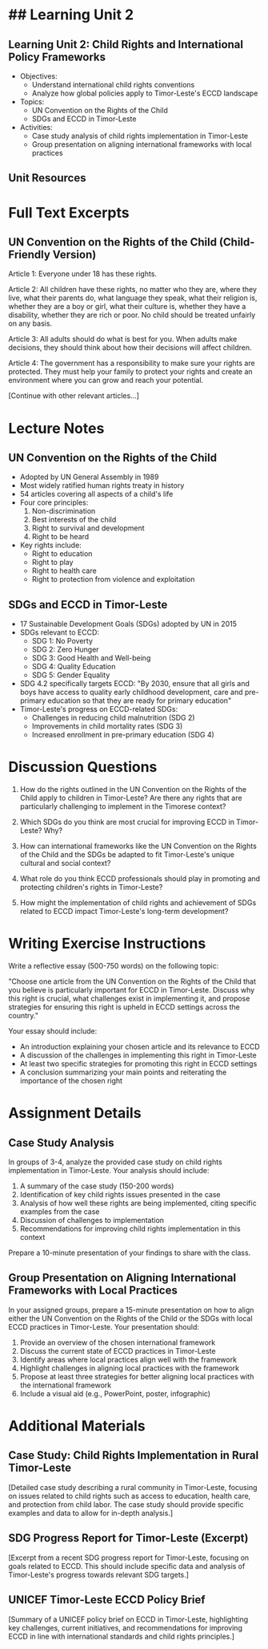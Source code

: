 # ## Learning Unit 2

## Learning Unit 2: Child Rights and International Policy Frameworks
- Objectives:
  * Understand international child rights conventions
  * Analyze how global policies apply to Timor-Leste's ECCD landscape
- Topics:
  * UN Convention on the Rights of the Child
  * SDGs and ECCD in Timor-Leste
- Activities:
  * Case study analysis of child rights implementation in Timor-Leste
  * Group presentation on aligning international frameworks with local practices

## Unit Resources

# Full Text Excerpts

## UN Convention on the Rights of the Child (Child-Friendly Version)

Article 1: Everyone under 18 has these rights.

Article 2: All children have these rights, no matter who they are, where they live, what their parents do, what language they speak, what their religion is, whether they are a boy or girl, what their culture is, whether they have a disability, whether they are rich or poor. No child should be treated unfairly on any basis.

Article 3: All adults should do what is best for you. When adults make decisions, they should think about how their decisions will affect children.

Article 4: The government has a responsibility to make sure your rights are protected. They must help your family to protect your rights and create an environment where you can grow and reach your potential.

[Continue with other relevant articles...]

# Lecture Notes

## UN Convention on the Rights of the Child

- Adopted by UN General Assembly in 1989
- Most widely ratified human rights treaty in history
- 54 articles covering all aspects of a child's life
- Four core principles:
  1. Non-discrimination
  2. Best interests of the child
  3. Right to survival and development
  4. Right to be heard
- Key rights include:
  - Right to education
  - Right to play
  - Right to health care
  - Right to protection from violence and exploitation

## SDGs and ECCD in Timor-Leste

- 17 Sustainable Development Goals (SDGs) adopted by UN in 2015
- SDGs relevant to ECCD:
  - SDG 1: No Poverty
  - SDG 2: Zero Hunger
  - SDG 3: Good Health and Well-being
  - SDG 4: Quality Education
  - SDG 5: Gender Equality
- SDG 4.2 specifically targets ECCD:
  "By 2030, ensure that all girls and boys have access to quality early childhood development, care and pre-primary education so that they are ready for primary education"
- Timor-Leste's progress on ECCD-related SDGs:
  - Challenges in reducing child malnutrition (SDG 2)
  - Improvements in child mortality rates (SDG 3)
  - Increased enrollment in pre-primary education (SDG 4)

# Discussion Questions

1. How do the rights outlined in the UN Convention on the Rights of the Child apply to children in Timor-Leste? Are there any rights that are particularly challenging to implement in the Timorese context?

2. Which SDGs do you think are most crucial for improving ECCD in Timor-Leste? Why?

3. How can international frameworks like the UN Convention on the Rights of the Child and the SDGs be adapted to fit Timor-Leste's unique cultural and social context?

4. What role do you think ECCD professionals should play in promoting and protecting children's rights in Timor-Leste?

5. How might the implementation of child rights and achievement of SDGs related to ECCD impact Timor-Leste's long-term development?

# Writing Exercise Instructions

Write a reflective essay (500-750 words) on the following topic:

"Choose one article from the UN Convention on the Rights of the Child that you believe is particularly important for ECCD in Timor-Leste. Discuss why this right is crucial, what challenges exist in implementing it, and propose strategies for ensuring this right is upheld in ECCD settings across the country."

Your essay should include:
- An introduction explaining your chosen article and its relevance to ECCD
- A discussion of the challenges in implementing this right in Timor-Leste
- At least two specific strategies for promoting this right in ECCD settings
- A conclusion summarizing your main points and reiterating the importance of the chosen right

# Assignment Details

## Case Study Analysis

In groups of 3-4, analyze the provided case study on child rights implementation in Timor-Leste. Your analysis should include:

1. A summary of the case study (150-200 words)
2. Identification of key child rights issues presented in the case
3. Analysis of how well these rights are being implemented, citing specific examples from the case
4. Discussion of challenges to implementation
5. Recommendations for improving child rights implementation in this context

Prepare a 10-minute presentation of your findings to share with the class.

## Group Presentation on Aligning International Frameworks with Local Practices

In your assigned groups, prepare a 15-minute presentation on how to align either the UN Convention on the Rights of the Child or the SDGs with local ECCD practices in Timor-Leste. Your presentation should:

1. Provide an overview of the chosen international framework
2. Discuss the current state of ECCD practices in Timor-Leste
3. Identify areas where local practices align well with the framework
4. Highlight challenges in aligning local practices with the framework
5. Propose at least three strategies for better aligning local practices with the international framework
6. Include a visual aid (e.g., PowerPoint, poster, infographic)

# Additional Materials

## Case Study: Child Rights Implementation in Rural Timor-Leste

[Detailed case study describing a rural community in Timor-Leste, focusing on issues related to child rights such as access to education, health care, and protection from child labor. The case study should provide specific examples and data to allow for in-depth analysis.]

## SDG Progress Report for Timor-Leste (Excerpt)

[Excerpt from a recent SDG progress report for Timor-Leste, focusing on goals related to ECCD. This should include specific data and analysis of Timor-Leste's progress towards relevant SDG targets.]

## UNICEF Timor-Leste ECCD Policy Brief

[Summary of a UNICEF policy brief on ECCD in Timor-Leste, highlighting key challenges, current initiatives, and recommendations for improving ECCD in line with international standards and child rights principles.]
